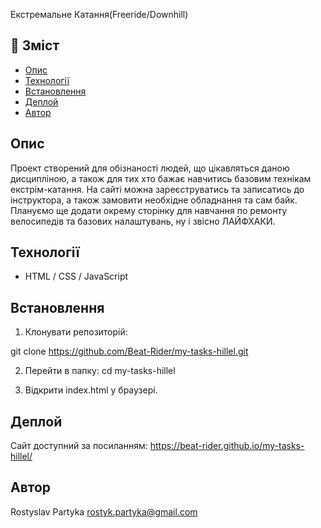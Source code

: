 Екстремальне Катання(Freeride/Downhill)

## 📑 Зміст

- [Опис](#опис)
- [Технології](#технології)
- [Встановлення](#встановлення)
- [Деплой](#деплой)
- [Автор](#автор)

## Опис

Проект створений для обізнаності людей, що цікавляться даною дисципліною, а також для тих хто бажає навчитись базовим технікам екстрім-катання. На сайті можна зареєструватись та записатись до інструктора, а також замовити необхідне обладнання та сам байк. Плануємо ще додати окрему сторінку для навчання по ремонту велосипедів та базових налаштувань, ну і звісно ЛАЙФХАКИ.

## Технології

- HTML / CSS / JavaScript

## Встановлення

1.  Клонувати репозиторій:

git clone https://github.com/Beat-Rider/my-tasks-hillel.git

2.  Перейти в папку:
    cd my-tasks-hillel

3.  Відкрити index.html у браузері.

## Деплой

Сайт доступний за посиланням:
https://beat-rider.github.io/my-tasks-hillel/

## Автор

Rostyslav Partyka
rostyk.partyka@gmail.com
